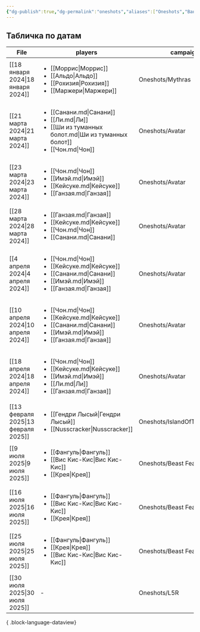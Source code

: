 ```yaml
---
{"dg-publish":true,"dg-permalink":"oneshots","aliases":["Oneshots","Ваншоты"],"permalink":"/oneshots/","dgPassFrontmatter":true}
---
```


## Табличка по датам
| File                                    | players                                                                                                                                                      | campaign                      |
| --------------------------------------- | ------------------------------------------------------------------------------------------------------------------------------------------------------------ | ----------------------------- |
| [[18 января 2024\|18 января 2024]]   | <ul><li>[[Моррис\\|Моррис]]</li><li>[[Альдо\\|Альдо]]</li><li>[[Рохизия\\|Рохизия]]</li><li>[[Маржери\\|Маржери]]</li></ul>                                  | Oneshots/Mythras              |
| [[21 марта 2024\|21 марта 2024]]     | <ul><li>[[Санани.md\\|Санани]]</li><li>[[Ли.md\\|Ли]]</li><li>[[Ши из туманных болот.md\\|Ши из туманных болот]]</li><li>[[Чон.md\\|Чон]]</li></ul>          | Oneshots/Avatar               |
| [[23 марта 2024\|23 марта 2024]]     | <ul><li>[[Чон.md\\|Чон]]</li><li>[[Имэй.md\\|Имэй]]</li><li>[[Кейсуке.md\\|Кейсуке]]</li><li>[[Ганзая.md\\|Ганзая]]</li></ul>                                | Oneshots/Avatar               |
| [[28 марта 2024\|28 марта 2024]]     | <ul><li>[[Ганзая.md\\|Ганзая]]</li><li>[[Кейсуке.md\\|Кейсуке]]</li><li>[[Чон.md\\|Чон]]</li><li>[[Санани.md\\|Санани]]</li></ul>                            | Oneshots/Avatar               |
| [[4 апреля 2024\|4 апреля 2024]]     | <ul><li>[[Чон.md\\|Чон]]</li><li>[[Кейсуке.md\\|Кейсуке]]</li><li>[[Санани.md\\|Санани]]</li><li>[[Имэй.md\\|Имэй]]</li><li>[[Ганзая.md\\|Ганзая]]</li></ul> | Oneshots/Avatar               |
| [[10 апреля 2024\|10 апреля 2024]]   | <ul><li>[[Чон.md\\|Чон]]</li><li>[[Кейсуке.md\\|Кейсуке]]</li><li>[[Санани.md\\|Санани]]</li><li>[[Имэй.md\\|Имэй]]</li><li>[[Ганзая.md\\|Ганзая]]</li></ul> | Oneshots/Avatar               |
| [[18 апреля 2024\|18 апреля 2024]]   | <ul><li>[[Чон.md\\|Чон]]</li><li>[[Кейсуке.md\\|Кейсуке]]</li><li>[[Имэй.md\\|Имэй]]</li><li>[[Ли.md\\|Ли]]</li><li>[[Ганзая.md\\|Ганзая]]</li></ul>         | Oneshots/Avatar               |
| [[13 февраля 2025\|13 февраля 2025]] | <ul><li>[[Гендри Лысый\\|Гендри Лысый]]</li><li>[[Nusscracker\\|Nusscracker]]</li></ul>                                                                      | Oneshots/IslandOfTheLizardGod |
| [[9 июля 2025\|9 июля 2025]]         | <ul><li>[[Фангуль\\|Фангуль]]</li><li>[[Вис Кис-Кис\\|Вис Кис-Кис]]</li><li>[[Крея\\|Крея]]</li></ul>                                                        | Oneshots/Beast Feast          |
| [[16 июля 2025\|16 июля 2025]]       | <ul><li>[[Фангуль\\|Фангуль]]</li><li>[[Вис Кис-Кис\\|Вис Кис-Кис]]</li><li>[[Крея\\|Крея]]</li></ul>                                                        | Oneshots/Beast Feast          |
| [[25 июля 2025\|25 июля 2025]]       | <ul><li>[[Фангуль\\|Фангуль]]</li><li>[[Крея\\|Крея]]</li><li>[[Вис Кис-Кис\\|Вис Кис-Кис]]</li></ul>                                                        | Oneshots/Beast Feast          |
| [[30 июля 2025\|30 июля 2025]]       | \-                                                                                                                                                           | Oneshots/L5R                  |

{ .block-language-dataview}
  